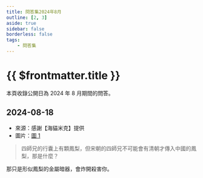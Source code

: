```yaml
---
title: 問答集2024年8月
outline: [2, 3]
aside: true
sidebar: false
borderless: false
tags:
    - 問答集
---
```


# {{ $frontmatter.title }}

本頁收錄公開日為 2024 年 8 月期間的問答。

## 2024-08-18

-   來源：感謝【海貓米克】提供
-   圖片：[圖 1](/images/qna/202408/20240818_0101.webp)

> 四師兄的行囊上有顆鳳梨，但宋朝的四師兄不可能會有清朝才傳入中國的鳳梨，那是什麼？

那只是形似鳳梨的金屬暗器，會炸開殺害你。
